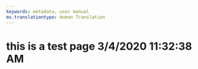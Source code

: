 ```yaml
---
keywords: metadata, user manual
ms.translationtype: Human Translation
---
```

# this is a test page 3/4/2020 11:32:38 AM